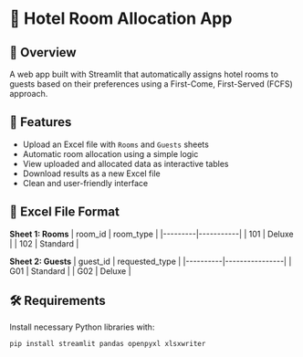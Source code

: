 # 🏨 Hotel Room Allocation App

## 📌 Overview
A web app built with Streamlit that automatically assigns hotel rooms to guests based on their preferences using a First-Come, First-Served (FCFS) approach.

## 🚀 Features
- Upload an Excel file with `Rooms` and `Guests` sheets
- Automatic room allocation using a simple logic
- View uploaded and allocated data as interactive tables
- Download results as a new Excel file
- Clean and user-friendly interface

## 📂 Excel File Format

**Sheet 1: Rooms**
| room_id | room_type |
|---------|-----------|
| 101     | Deluxe    |
| 102     | Standard  |

**Sheet 2: Guests**
| guest_id | requested_type |
|----------|----------------|
| G01      | Standard        |
| G02      | Deluxe          |

## 🛠 Requirements

Install necessary Python libraries with:

```bash
pip install streamlit pandas openpyxl xlsxwriter
